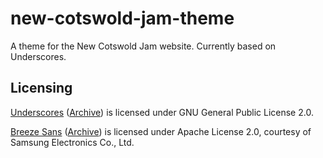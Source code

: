 # new-cotswold-jam-theme
A theme for the New Cotswold Jam website. Currently based on Underscores.

## Licensing

[Underscores](https://www.underscores.me) ([Archive](https://archive.fo/GWkrm)) is licensed under GNU General Public License 2.0.

[Breeze Sans](https://git.tizen.org/cgit/platform/core/graphics/default-fonts-sdk/tree/common/fonts?id=a928896e49d2e6ff61764829132e67bc182ac15d) ([Archive](https://archive.fo/uGQ1g)) is licensed under Apache License 2.0, courtesy of Samsung Electronics Co., Ltd.
